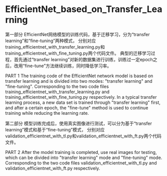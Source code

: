 # EfficientNet_based_on_Transfer_Learning

第一部分
EfficientNet网络模型的训练代码，基于迁移学习，分为“transfer learning”和“fine-tuning”两种模式，
分别对应training_efficientnet_with_transfer_learning.py和training_efficientnet_with_fine_tuning.py两个代码文件。
典型的迁移学习过程，首先通过“transfer learning”对新的数据集进行训练，训练过一定epoch之后，改用“fine-tune”方法继续训练，同时降低学习率。

PART 1
The training code of the EfficientNet network model is based on transfer learning and is divided into two modes: "transfer learning" and "fine-tuning".
Corresponding to the two code files training_efficientnet_with_transfer_learning.py and training_efficientnet_with_fine_tuning.py respectively.
In a typical transfer learning process, a new data set is trained through "transfer learning" first, and after a certain epoch, the "fine-tune" method is used to continue training while reducing the learning rate.


第二部分
模型训练完成后，使用真实图像进行测试，可以分为基于“transfer learning”模式和基于“fine-tuning”模式，
分别对应validation_efficientnet_with_tl.py和validation_efficientnet_with_ft.py两个代码文件。

PART 2
After the model training is completed, use real images for testing, which can be divided into "transfer learning" mode and "fine-tuning" mode. 
Corresponding to the two code files validation_efficientnet_with_tl.py and validation_efficientnet_with_ft.py respectively.
